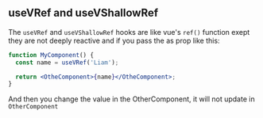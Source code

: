 ## useVRef and useVShallowRef

The `useVRef` and `useVShallowRef` hooks are like vue's `ref()` function exept they are not deeply reactive and if you pass the as prop like this:

```jsx
function MyComponent() {
  const name = useVRef('Liam');

  return <OtheComponent>{name}</OtheComponent>;
}
```

And then you change the value in the OtherComponent, it will not update in `OtherComponent`
